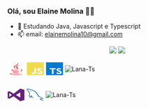 ### Olá, sou Elaine Molina 👋🏻

- 🌱 Estudando Java, Javascript e Typescript
- 📫 email: elainemolina10@gmail.com



<div align="center">
  
 <img height="150em" src="https://github-readme-stats.vercel.app/api?username=ElaineMolina&show_icons=true&theme=dracula&include_all_commits=true&count_private=true"/>
  <img height="150em" src="https://github-readme-stats.vercel.app/api/top-langs/?username=ElaineMolina&layout=compact&langs_count=7&theme=dracula"/>
</div>

</div>
  <div style="display: inline_block"><br>
  <img align="center" alt="Lana-Js" height="30" width="40" src="https://raw.githubusercontent.com/devicons/devicon/master/icons/java/java-plain.svg">
  <img align="center" alt="Lana-Js" height="30" width="40" src="https://raw.githubusercontent.com/devicons/devicon/master/icons/javascript/javascript-plain.svg">
  <img align="center" alt="Lana-Ts" height="30" width="40" src="https://raw.githubusercontent.com/devicons/devicon/master/icons/typescript/typescript-plain.svg">
  <img align="center" alt="Lana-Ts" height="30" width="40" src= https://icongr.am/devicon/git-original.svg?">
                                                                                                  
                                                                                                            
  </div>
  
  ##
   <div>
  <img align="center" alt="Lana-Js" height="30" width="40" src="https://raw.githubusercontent.com/devicons/devicon/master/icons/visualstudio/visualstudio-plain.svg">
    <img align="center" alt="Lana-Ts" height="30" width="40" src="https://raw.githubusercontent.com/devicons/devicon/master/icons/mysql/mysql-original.svg">
    <img align="center" alt="Lana-Ts" height="30" width="40" src="https://cdn.jsdelivr.net/gh/devicons/devicon/icons/intellij/intellij-original.svg" />
  </div>
  
